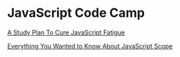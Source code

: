 # JavaScript Code Camp

[A Study Plan To Cure JavaScript Fatigue](https://medium.freecodecamp.com/a-study-plan-to-cure-javascript-fatigue-8ad3a54f2eb1#.axt48tj2l)

[Everything You Wanted to Know About JavaScript Scope](https://toddmotto.com/everything-you-wanted-to-know-about-javascript-scope/)
